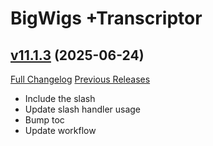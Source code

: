# BigWigs +Transcriptor

## [v11.1.3](https://github.com/BigWigsMods/BigWigs_Transcriptor/tree/v11.1.3) (2025-06-24)
[Full Changelog](https://github.com/BigWigsMods/BigWigs_Transcriptor/compare/v11.1.2...v11.1.3) [Previous Releases](https://github.com/BigWigsMods/BigWigs_Transcriptor/releases)

- Include the slash  
- Update slash handler usage  
- Bump toc  
- Update workflow  
